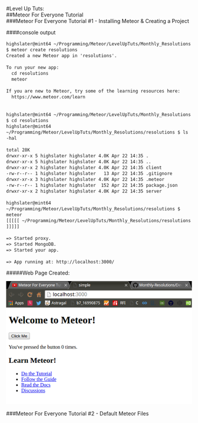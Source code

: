 #Level Up Tuts:  
##Meteor For Everyone Tutorial  
###Meteor For Everyone Tutorial #1 - Installing Meteor & Creating a Project  

####console output

```Console  
highslater@mint64 ~/Programming/Meteor/LevelUpTuts/Monthly_Resolutions $ meteor create resolutions
Created a new Meteor app in 'resolutions'.    

To run your new app:                          
  cd resolutions                              
  meteor                                      
                                              
If you are new to Meteor, try some of the learning resources here:
  https://www.meteor.com/learn                

                                              
highslater@mint64 ~/Programming/Meteor/LevelUpTuts/Monthly_Resolutions $ cd resolutions
highslater@mint64 ~/Programming/Meteor/LevelUpTuts/Monthly_Resolutions/resolutions $ ls -hal  

total 28K
drwxr-xr-x 5 highslater highslater 4.0K Apr 22 14:35 .
drwxr-xr-x 5 highslater highslater 4.0K Apr 22 14:35 ..
drwxr-xr-x 2 highslater highslater 4.0K Apr 22 14:35 client
-rw-r--r-- 1 highslater highslater   13 Apr 22 14:35 .gitignore
drwxr-xr-x 3 highslater highslater 4.0K Apr 22 14:35 .meteor
-rw-r--r-- 1 highslater highslater  152 Apr 22 14:35 package.json
drwxr-xr-x 2 highslater highslater 4.0K Apr 22 14:35 server

highslater@mint64 ~/Programming/Meteor/LevelUpTuts/Monthly_Resolutions/resolutions $ meteor
[[[[[ ~/Programming/Meteor/LevelUpTuts/Monthly_Resolutions/resolutions ]]]]]

=> Started proxy.                             
=> Started MongoDB.                           
=> Started your app.                          

=> App running at: http://localhost:3000/

```

#####Web Page Created:  


![resolutions/Images/Selection_001.png](resolutions/Images/Selection_001.png)

###Meteor For Everyone Tutorial #2 - Default Meteor Files